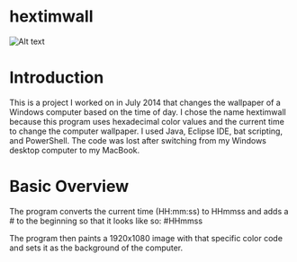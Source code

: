 # hextimwall
![Alt text](http://i.imgur.com/KVkHlYF.png "Optional title")
# Introduction
This is a project I worked on in July 2014 that changes the wallpaper of a Windows computer based on the time of day.  I chose the name hextimwall because this program uses hexadecimal color values and the current time to change the computer wallpaper.  I used Java, Eclipse IDE, bat scripting, and PowerShell.  The code was lost after switching from my Windows desktop computer to my MacBook.

# Basic Overview
The program converts the current time (HH:mm:ss) to HHmmss and adds a # to the beginning so that it looks like so:
\#HHmmss

The program then paints a 1920x1080 image with that specific color code and sets it as the background of the computer.
